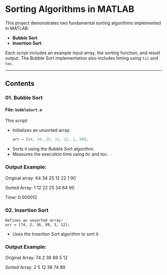 # Sorting Algorithms in MATLAB

This project demonstrates two fundamental sorting algorithms implemented in MATLAB:

- **Bubble Sort**
- **Insertion Sort**

Each script includes an example input array, the sorting function, and result output. The Bubble Sort implementation also includes timing using `tic` and `toc`.

---

## Contents

### 01. Bubble Sort

#### File: `bubbleSort.m`

This script:
- Initializes an unsorted array:  
  ```matlab
  arr = [64, 34, 25, 12, 22, 1, 90];
  ```

* Sorts it using the Bubble Sort algorithm.
* Measures the execution time using tic and toc.

### Output Example:
Original array:     64    34    25    12    22     1    90

Sorted Array:        1    12    22    25    34    64    90

Time: 0.000012

### 02. Insertion Sort
```
Defines an unsorted array:
arr = [74, 2, 36, 89, 5, 12];

```
* Uses the Insertion Sort algorithm to sort it.

### Output Example:
Original Array:     74     2    36    89     5    12

Sorted Array:        2     5    12    36    74    89


